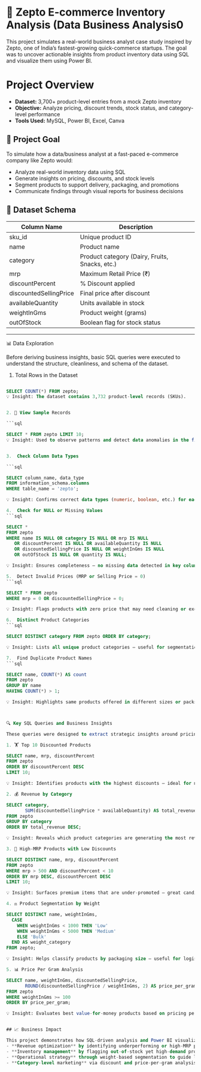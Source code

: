 # 🛒 Zepto E-commerce Inventory Analysis (Data Business Analysis0
This project simulates a real-world business analyst case study inspired by Zepto, one of India’s fastest-growing quick-commerce startups. The goal was to uncover actionable insights from product inventory data using SQL and visualize them using Power BI.

#  Project Overview

-  **Dataset:** 3,700+ product-level entries from a mock Zepto inventory
-  **Objective:** Analyze pricing, discount trends, stock status, and category-level performance
-  **Tools Used:** MySQL, Power BI, Excel, Canva

## 🎯 Project Goal

To simulate how a data/business analyst at a fast-paced e-commerce company like Zepto would:
- Analyze real-world inventory data using SQL
- Generate insights on pricing, discounts, and stock levels
- Segment products to support delivery, packaging, and promotions
- Communicate findings through visual reports for business decisions


## 🧾 Dataset Schema

| Column Name             | Description                                    |
|-------------------------|------------------------------------------------|
| sku_id                  | Unique product ID                             |
| name                    | Product name                                   |
| category                | Product category (Dairy, Fruits, Snacks, etc.) |
| mrp                     | Maximum Retail Price (₹)                       |
| discountPercent         | % Discount applied                             |
| discountedSellingPrice  | Final price after discount                     |
| availableQuantity       | Units available in stock                       |
| weightInGms             | Product weight (grams)                         |
| outOfStock              | Boolean flag for stock status                  |



---

📊 Data Exploration

Before deriving business insights, basic SQL queries were executed to understand the structure, cleanliness, and schema of the dataset.

1. Total Rows in the Dataset

```sql

SELECT COUNT(*) FROM zepto;
💡 Insight: The dataset contains 3,732 product-level records (SKUs).


2. 🧾 View Sample Records

```sql

SELECT * FROM zepto LIMIT 10;
💡 Insight: Used to observe patterns and detect data anomalies in the first few rows.


3.  Check Column Data Types

```sql

SELECT column_name, data_type
FROM information_schema.columns
WHERE table_name = 'zepto';

💡 Insight: Confirms correct data types (numeric, boolean, etc.) for each column.

4.  Check for NULL or Missing Values
```sql

SELECT *
FROM zepto
WHERE name IS NULL OR category IS NULL OR mrp IS NULL
   OR discountPercent IS NULL OR availableQuantity IS NULL
   OR discountedSellingPrice IS NULL OR weightInGms IS NULL
   OR outOfStock IS NULL OR quantity IS NULL;

💡 Insight: Ensures completeness — no missing data detected in key columns.

5.  Detect Invalid Prices (MRP or Selling Price = 0)
```sql

SELECT * FROM zepto
WHERE mrp = 0 OR discountedSellingPrice = 0;

💡 Insight: Flags products with zero price that may need cleaning or exclusion.

6.  Distinct Product Categories
```sql

SELECT DISTINCT category FROM zepto ORDER BY category;

💡 Insight: Lists all unique product categories — useful for segmentation.

7.  Find Duplicate Product Names
```sql

SELECT name, COUNT(*) AS count
FROM zepto
GROUP BY name
HAVING COUNT(*) > 1;

💡 Insight: Highlights same products offered in different sizes or packs.



🔍 Key SQL Queries and Business Insights

These queries were designed to extract strategic insights around pricing, revenue, discounts, and inventory planning.

1. 🏋️ Top 10 Discounted Products

SELECT name, mrp, discountPercent
FROM zepto
ORDER BY discountPercent DESC
LIMIT 10;

💡 Insight: Identifies products with the highest discounts — ideal for marketing and upselling.

2. 💰 Revenue by Category

SELECT category,
       SUM(discountedSellingPrice * availableQuantity) AS total_revenue
FROM zepto
GROUP BY category
ORDER BY total_revenue DESC;

💡 Insight: Reveals which product categories are generating the most revenue.

3. 🛑 High-MRP Products with Low Discounts

SELECT DISTINCT name, mrp, discountPercent
FROM zepto
WHERE mrp > 500 AND discountPercent < 10
ORDER BY mrp DESC, discountPercent DESC
LIMIT 10;

💡 Insight: Surfaces premium items that are under-promoted — great candidates for spotlight offers.

4. ⚖️ Product Segmentation by Weight

SELECT DISTINCT name, weightInGms,
  CASE
    WHEN weightInGms < 1000 THEN 'Low'
    WHEN weightInGms < 5000 THEN 'Medium'
    ELSE 'Bulk'
  END AS weight_category
FROM zepto;

💡 Insight: Helps classify products by packaging size — useful for logistics and warehousing.

5. 📊 Price Per Gram Analysis

SELECT name, weightInGms, discountedSellingPrice,
       ROUND(discountedSellingPrice / weightInGms, 2) AS price_per_gram
FROM zepto
WHERE weightInGms >= 100
ORDER BY price_per_gram;

💡 Insight: Evaluates best value-for-money products based on pricing per gram.


## 📈 Business Impact

This project demonstrates how SQL-driven analysis and Power BI visualizations can support:
- **Revenue optimization** by identifying underperforming or high-MRP products with low discounts
- **Inventory management** by flagging out-of-stock yet high-demand products
- **Operational strategy** through weight-based segmentation to guide logistics and fulfillment
- **Category-level marketing** via discount and price-per-gram analysis to target promotions





